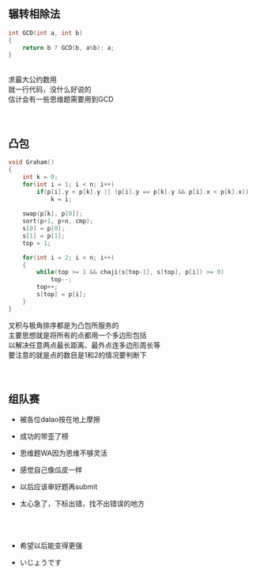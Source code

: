 ## 辗转相除法
```cpp
int GCD(int a, int b)
{
    return b ? GCD(b, a%b): a;
}
```
<br>
求最大公约数用<br>
就一行代码，没什么好说的<br>
估计会有一些思维题需要用到GCD<br>
<br><br>

## 凸包
```cpp
void Graham()
{
    int k = 0;
    for(int i = 1; i < n; i++)
        if(p[i].y < p[k].y || (p[i].y == p[k].y && p[i].x < p[k].x))
            k = i;
	
    swap(p[k], p[0]);
    sort(p+1, p+n, cmp);
    s[0] = p[0];
    s[1] = p[1];
    top = 1;

    for(int i = 2; i < n; i++)
    {
        while(top >= 1 && chaji(s[top-1], s[top], p[i]) >= 0)
            top--;
        top++;
        s[top] = p[i];
    }
}
```
叉积与极角排序都是为凸包所服务的<br>
主要思想就是将所有的点都用一个多边形包括<br>
以解决任意两点最长距离、最外点连多边形周长等<br>
要注意的就是点的数目是1和2的情况要判断下<br>
<br><br>

## 组队赛
- 被各位dalao按在地上摩擦
- 成功的带歪了榜
- 思维题WA因为思维不够灵活
- 感觉自己像瓜皮一样
- 以后应该审好题再submit
- 太心急了，下标出错，找不出错误的地方
<br><br><br><br>

- 希望以后能变得更强<br>
- いじょうです

